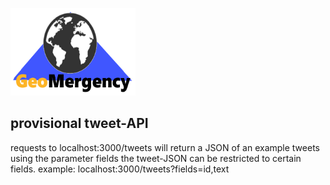 <a><img src="https://github.com/Dingensen/GeoSoft2_Gruppe2/blob/master/GEOmergency.png" width="200" height="140"></a>


## provisional tweet-API
requests to localhost:3000/tweets will return a JSON of an example tweets
using the parameter fields the tweet-JSON can be restricted to certain fields.
example: localhost:3000/tweets?fields=id,text
